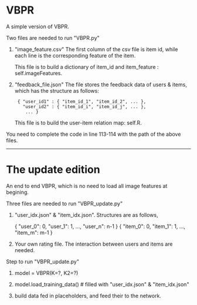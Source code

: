 # VBPR


A simple version of VBPR.

Two files are needed to run "VBPR.py"

1. "image_feature.csv" The first column of the csv file is item id, while each line is the corresponding feature of the item. 

     This file is to build a dictionary of item_id and item_feature : self.imageFeatures.

2. "feedback_file.json"  The file stores the feedback data of users & items, which has the structure as follows:

        { "user_id1" : { "item_id_1", "item_id_2", ... },
          "user_id2" : { "item_id_i", "item_id_j", ... },
           ... }
     This file is to build the user-item relation map: self.R.

You need to complete the code in line 113-114 with the path of the above files.

--------------------------------------------------------------------------------

# The update edition

An end to end VBPR, which is no need to load all image features at begining.

Three files are needed to run "VBPR_update.py"

1. "user_idx.json" & "item_idx.json". Structures are as follows,

   { "user_0": 0, "user_1": 1, ..., "user_n": n-1 }
   { "item_0": 0, "item_1": 1, ..., "item_m": m-1 }
   
2. Your own rating file. The interaction between users and items are needed.


Step to run "VBPR_update.py"

1. model = VBPR(K=?, K2=?)

2. model.load_training_data()  # filled with "user_idx.json" & "item_idx.json"

3. build data fed in placeholders, and feed their to the network.


